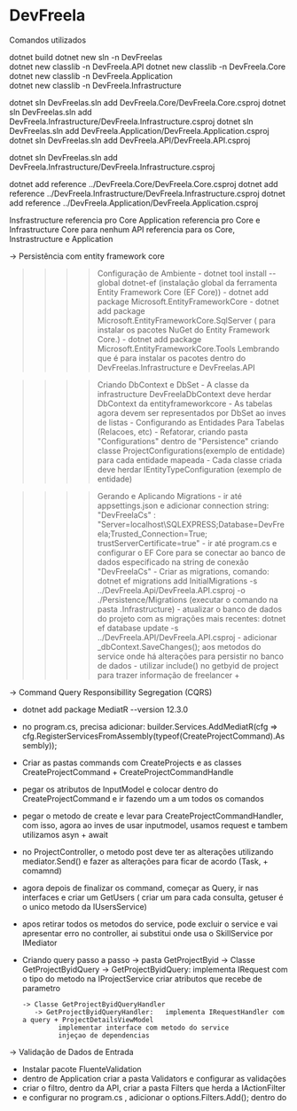 # DevFreela
Comandos utilizados


dotnet build
dotnet new sln -n DevFreelas       
dotnet new classlib -n DevFreela.API
dotnet new classlib -n DevFreela.Core
dotnet new classlib -n DevFreela.Application     
dotnet new classlib -n DevFreela.Infrastructure

dotnet sln DevFreelas.sln add DevFreela.Core/DevFreela.Core.csproj
dotnet sln DevFreelas.sln add DevFreela.Infrastructure/DevFreela.Infrastructure.csproj
dotnet sln DevFreelas.sln add DevFreela.Application/DevFreela.Application.csproj
dotnet sln DevFreelas.sln add DevFreela.API/DevFreela.API.csproj



dotnet sln DevFreelas.sln add DevFreela.Infrastructure/DevFreela.Infrastructure.csproj




dotnet add reference ../DevFreela.Core/DevFreela.Core.csproj
dotnet add reference ../DevFreela.Infrastructure/DevFreela.Infrastructure.csproj
dotnet add reference ../DevFreela.Application/DevFreela.Application.csproj



Insfrastructure referencia pro Core
Application referencia pro Core e Infrastructure
Core para nenhum
API referencia para os Core, Instrastructure e Application


-> Persistência com entity framework core 
 >>>> Configuração de Ambiente
    - dotnet tool install --global dotnet-ef (instalação global da ferramenta Entity Framework Core (EF Core))
    - dotnet add package Microsoft.EntityFrameworkCore
    - dotnet add package Microsoft.EntityFrameworkCore.SqlServer ( para instalar os pacotes NuGet do Entity Framework Core.)
    - dotnet add package Microsoft.EntityFrameworkCore.Tools
    Lembrando que é para instalar os pacotes dentro do DevFreelas.Infrastructure e DevFreelas.API

 >>>> Criando DbContext e DbSet
    - A classe da infrastructure DevFreelaDbContext deve herdar DbContext da entityframeworkcore
    - As tabelas agora devem ser representados por DbSet ao inves de listas
    - Configurando as Entidades Para Tabelas (Relacoes, etc) 
    - Refatorar, criando pasta "Configurations" dentro de "Persistence" criando classe ProjectConfigurations(exemplo de entidade) para cada entidade mapeada
    - Cada classe criada deve herdar IEntityTypeConfiguration<Project> (exemplo de entidade) 
    
 >>>> Gerando e Aplicando Migrations 
    - ir até appsettings.json e adicionar connection string:  "DevFreelaCs" : "Server=localhost\\SQLEXPRESS;Database=DevFreela;Trusted_Connection=True; trustServerCertificate=true"
    - ir até program.cs e configurar o EF Core para se conectar ao banco de dados especificado na string de conexão "DevFreelaCs"
    - Criar as migrations, comando: dotnet ef migrations add InitialMigrations -s ../DevFreela.Api/DevFreela.API.csproj -o ./Persistence/Migrations (executar o comando na pasta .Infrastructure)
    - atualizar o banco de dados do projeto com as migrações mais recentes: dotnet ef database update -s ../DevFreela.API/DevFreela.API.csproj 
    - adicionar _dbContext.SaveChanges(); aos metodos do service onde há alterações para persistir no banco de dados
    - utilizar include() no getbyid de project para trazer informação de freelancer + 


-> Command Query Responsibillity Segregation (CQRS)
   - dotnet add package MediatR --version 12.3.0
   - no program.cs, precisa adicionar: builder.Services.AddMediatR(cfg => cfg.RegisterServicesFromAssembly(typeof(CreateProjectCommand).Assembly));
   - Criar as pastas commands com CreateProjects e as classes CreateProjectCommand + CreateProjectCommandHandle
   - pegar os atributos de InputModel e colocar dentro do CreateProjectCommand e ir fazendo um a um todos os comandos
   - pegar o metodo de create e levar para CreateProjectCommandHandler, com isso, agora ao inves de usar inputmodel, usamos request e tambem utilizamos asyn + await
   - no ProjectController, o metodo post deve ter as alterações utilizando mediator.Send() e fazer as alterações para ficar de acordo (Task<iaction>, + comamnd)
   - agora depois de finalizar os command, começar as Query, ir nas interfaces e criar um GetUsers ( criar um para cada consulta, getuser é o unico metodo da IUsersService)
   - apos retirar todos os metodos do service, pode excluir o service e vai apresentar erro no controller, ai substitui onde usa o SkillService  por IMediator
   - Criando query passo a passo
      -> pasta GetProjectByid
         -> Classe GetProjectByidQuery 
            -> GetProjectByidQuery: implementa IRequest com o tipo do metodo na IProjectService  criar atributos que recebe de parametro 

         -> Classe GetProjectByidQueryHandler
            -> GetProjectByidQueryHandler:   implementa IRequestHandler com a query + ProjectDetailsViewModel  
                  implementar interface com metodo do service
                  injeçao de dependencias


-> Validação de Dados de Entrada
   - Instalar pacote FluenteValidation
   - dentro de Application criar a pasta Validators e configurar as validações
   - criar o filtro, dentro da API, criar a pasta Filters que herda a IActionFilter 
   - e configurar no program.cs , adicionar o options.Filters.Add<ValidationsFilter>(); dentro do 

      

    

